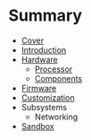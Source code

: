 # Summary

* [Cover](README.md)
* [Introduction](documentation/Introduction.md)
* [Hardware](documentation/Hardware.md)
   * [Processor](documentation/Processor.md)
   * [Components](documentation/Components.md)
* [Firmware](documentation/Firmware.md)
* [Customization](documentation/Customization.md)
* Subsystems
   * Networking
* [Sandbox](documentation/Sandbox.md)

